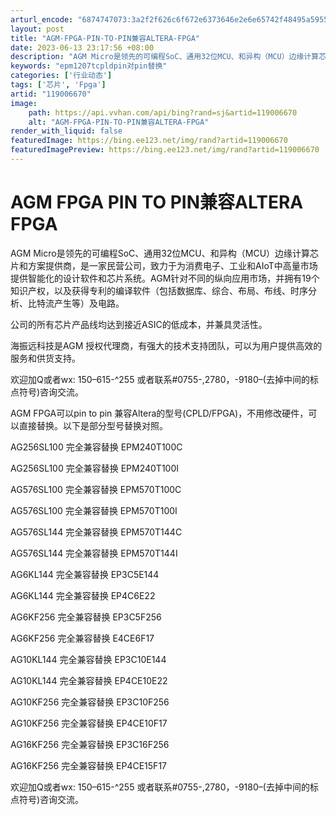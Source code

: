 ```yaml
---
arturl_encode: "6874747073:3a2f2f626c6f672e6373646e2e6e65742f48495a5955414e2f:61727469636c652f64657461696c732f313139303036363730"
layout: post
title: "AGM-FPGA-PIN-TO-PIN兼容ALTERA-FPGA"
date: 2023-06-13 23:17:56 +08:00
description: "AGM Micro是领先的可编程SoC、通用32位MCU、和异构（MCU）边缘计算芯片和方案提供商，"
keywords: "epm1207tcpldpin对pin替换"
categories: ['行业动态']
tags: ['芯片', 'Fpga']
artid: "119006670"
image:
    path: https://api.vvhan.com/api/bing?rand=sj&artid=119006670
    alt: "AGM-FPGA-PIN-TO-PIN兼容ALTERA-FPGA"
render_with_liquid: false
featuredImage: https://bing.ee123.net/img/rand?artid=119006670
featuredImagePreview: https://bing.ee123.net/img/rand?artid=119006670
---
```


# AGM FPGA PIN TO PIN兼容ALTERA FPGA

AGM Micro是领先的可编程SoC、通用32位MCU、和异构（MCU）边缘计算芯片和方案提供商，是一家民营公司，致力于为消费电子、工业和AIoT中高量市场提供智能化的设计软件和芯片系统。AGM针对不同的纵向应用市场，并拥有19个知识产权，以及获得专利的编译软件（包括数据库、综合、布局、布线、时序分析、比特流产生等）及电路。
  
公司的所有芯片产品线均达到接近ASIC的低成本，并兼具灵活性。
  
海振远科技是AGM 授权代理商，有强大的技术支持团队，可以为用户提供高效的服务和供货支持。
  
欢迎加Q或者wx: 150–615-^255 或者联系#0755-,2780，-9180–(去掉中间的标点符号)咨询交流。

AGM FPGA可以pin to pin 兼容Altera的型号(CPLD/FPGA)，不用修改硬件，可以直接替换。以下是部分型号替换对照。

AG256SL100 完全兼容替换 EPM240T100C
  
AG256SL100 完全兼容替换 EPM240T100I
  
AG576SL100 完全兼容替换 EPM570T100C
  
AG576SL100 完全兼容替换 EPM570T100I
  
AG576SL144 完全兼容替换 EPM570T144C
  
AG576SL144 完全兼容替换 EPM570T144I
  
AG6KL144 完全兼容替换 EP3C5E144
  
AG6KL144 完全兼容替换 EP4C6E22
  
AG6KF256 完全兼容替换 EP3C5F256
  
AG6KF256 完全兼容替换 E4CE6F17
  
AG10KL144 完全兼容替换 EP3C10E144
  
AG10KL144 完全兼容替换 EP4CE10E22
  
AG10KF256 完全兼容替换 EP3C10F256
  
AG10KF256 完全兼容替换 EP4CE10F17
  
AG16KF256 完全兼容替换 EP3C16F256
  
AG16KF256 完全兼容替换 EP4CE15F17

欢迎加Q或者wx: 150–615-^255 或者联系#0755-,2780，-9180–(去掉中间的标点符号)咨询交流。